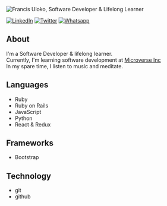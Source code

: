 
<p>
   <img src="./banner.gif" alt="Francis Uloko, Software Developer & Lifelong Learner"
</p>

<p>
   <a href="https://www.linkedin.com/in/francisuloko/" target="_blank"><img src="https://img.shields.io/badge/LinkedIn-%230077B5.svg?&style=for-the-badge&logo=linkedin&logoColor=white" alt="LinkedIn"></a>
  <a href="https://twitter.com/francisuloko" target="_blank"><img src="https://img.shields.io/badge/Twitter-1DA1F2.svg?&style=for-the-badge&logo=twitter&logoColor=white" alt="Twitter"></a>
  <a href="https://api.whatsapp.com/send?phone=+2348065818531" target="_blank"><img src="https://img.shields.io/badge/WhatsApp-25D366?style=for-the-badge&logo=whatsapp&logoColor=white" alt="Whatsapp"></a>
</p>

<h2>About</h2>
<p>
   I'm a Software Developer & lifelong learner.
   <br /> Currently, I'm learning software development at <a href="https://www.microverse.org/" target="_blank">Microverse Inc</a>
   <br /> In my spare time, I listen to music and meditate.
</p>

<h2>Languages</h2>
<ul>
   <li>Ruby</li>
   <li>Ruby on Rails</li>
   <li>JavaScript</li>
   <li>Python</li>
   <li>React & Redux</li>
</ul>

<h2>Frameworks</h2>
<ul>
   <li>Bootstrap</li>
</ul>

<h2>Technology</h2>
<ul>
   <li>git</li>
   <li>github</li>
</ul>

<!--
**francisuloko/francisuloko** is a ✨ _special_ ✨ repository because its `README.md` (this file) appears on your GitHub profile.

Here are some ideas to get you started:

- 🔭 I’m currently working on ...
- 🌱 I’m currently learning ...
- 👯 I’m looking to collaborate on ...
- 🤔 I’m looking for help with ...
- 💬 Ask me about ...
- 📫 How to reach me: ...
- 😄 Pronouns: ...
- ⚡ Fun fact: ...
-->
